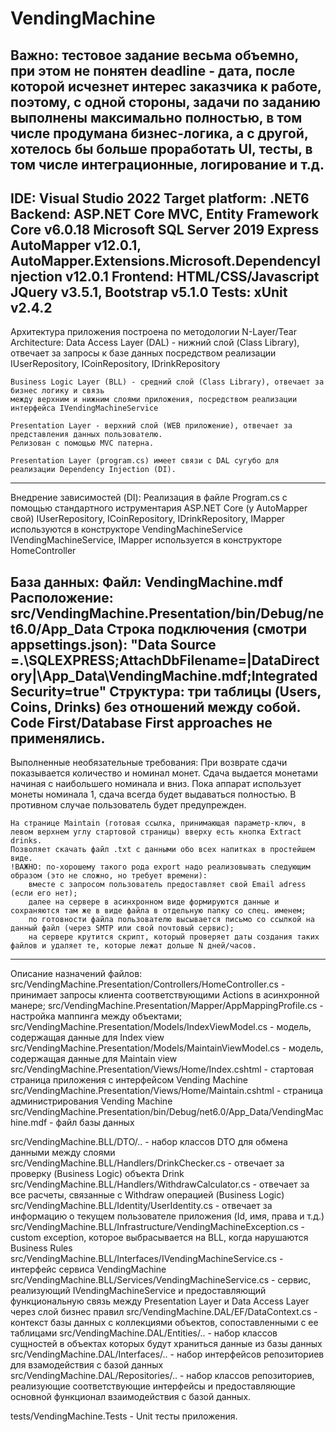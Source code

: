 # VendingMachine
Важно:
тестовое задание весьма объемно, при этом не понятен deadline - дата, после которой исчезнет интерес заказчика к работе,
поэтому, с одной стороны, задачи по заданию выполнены максимально полностью, в том числе продумана бизнес-логика,
а с другой, хотелось бы больше проработать UI, тесты, в том числе интеграционные, логирование и т.д.
----------------------------------------------------------------------------------------------------------------------------
IDE: Visual Studio 2022
Target platform: .NET6
Backend:
	ASP.NET Core MVC, Entity Framework Core v6.0.18
	Microsoft SQL Server 2019 Express
	AutoMapper v12.0.1, AutoMapper.Extensions.Microsoft.DependencyInjection v12.0.1
Frontend:
	HTML/CSS/Javascript
	JQuery v3.5.1, Bootstrap v5.1.0
Tests:
	xUnit v2.4.2
----------------------------------------------------------------------------------------------------------------------------
Архитектура приложения построена по методологии N-Layer/Tear Architecture:
	Data Access Layer (DAL) - нижний слой (Class Library), отвечает за запросы к базе данных
	посредством реализации IUserRepository, ICoinRepository, IDrinkRepository
	
	Business Logic Layer (BLL) - средний слой (Class Library), отвечает за бизнес логику и связь
	между верхним и нижним слоями приложения, посредством реализации интерфейса IVendingMachineService

	Presentation Layer - верхний слой (WEB приложение), отвечает за представления данных пользователю.
	Релизован с помощью MVC патерна.

	Presentation Layer (program.cs) имеет связи с DAL сугубо для реализации Dependency Injection (DI).
----------------------------------------------------------------------------------------------------------------------------
Внедрение зависимостей (DI):
	Реализация в файле Program.cs с помощью стандартного иструментария ASP.NET Core (у AutoMapper свой)
	IUserRepository, ICoinRepository, IDrinkRepository, IMapper используются в конструкторе VendingMachineService
	IVendingMachineService, IMapper используется в конструкторе HomeController

База данных:
	Файл: VendingMachine.mdf
	Расположение: src/VendingMachine.Presentation/bin/Debug/net6.0/App_Data
	Строка подключения (смотри appsettings.json):
		"Data Source =.\\SQLEXPRESS;AttachDbFilename=|DataDirectory|\\App_Data\\VendingMachine.mdf;Integrated Security=true"
	Структура: три таблицы (Users, Coins, Drinks) без отношений между собой. Code First/Database First approaches не применялись.
----------------------------------------------------------------------------------------------------------------------------
Выполненные необязательные требования:
	При возврате сдачи показывается количество и номинал монет. Сдача выдается монетами начиная с наибольшего номинала и вниз.
	Пока аппарат использует монеты номинала 1, сдача всегда будет выдаваться полностью. В противном случае пользователь будет предупрежден.

	На странице Maintain (готовая ссылка, принимающая параметр-ключ, в левом верхнем углу стартовой страницы) вверху есть кнопка Extract drinks.
	Позволяет скачать файл .txt с данными обо всех напитках в простейшем виде.
	!ВАЖНО:	по-хорошему такого рода export надо реализовывать следующим образом (это не сложно, но требует времени):
		вместе с запросом пользователь предоставляет свой Email adress (если его нет);
		далее на сервере в асинхронном виде формируются данные и сохраняются там же в виде файла в отдельную папку со спец. именем;
		по готовности файла пользователю высывается письмо со ссылкой на данный файл (через SMTP или свой почтовый сервис);
		на сервере крутится скрипт, который проверяет даты создания таких файлов и удаляет те, которые лежат дольше N дней/часов.
----------------------------------------------------------------------------------------------------------------------------
Описание назначений файлов:
src/VendingMachine.Presentation/Controllers/HomeController.cs - принимает запросы клиента соответствующими Actions в асинхронной манере;
src/VendingMachine.Presentation/Mapper/AppMappingProfile.cs - настройка маппинга между объектами;
src/VendingMachine.Presentation/Models/IndexViewModel.cs - модель, содержащая данные для Index view
src/VendingMachine.Presentation/Models/MaintainViewModel.cs - модель, содержащая данные для Maintain view
src/VendingMachine.Presentation/Views/Home/Index.cshtml - стартовая страница приложения с интерфейсом Vending Machine
src/VendingMachine.Presentation/Views/Home/Maintain.cshtml - страница администрирования Vending Machine
src/VendingMachine.Presentation/bin/Debug/net6.0/App_Data/VendingMachine.mdf - файл базы данных

src/VendingMachine.BLL/DTO/.. - набор классов DTO для обмена данными между слоями
src/VendingMachine.BLL/Handlers/DrinkChecker.cs - отвечает за проверку (Business Logic) объекта Drink
src/VendingMachine.BLL/Handlers/WithdrawCalculator.cs - отвечает за все расчеты, связанные с Withdraw операцией (Business Logic)
src/VendingMachine.BLL/Identity/UserIdentity.cs - отвечает за информацию о текущем пользователе приложения (Id, имя, права и т.д.)
src/VendingMachine.BLL/Infrastructure/VendingMachineException.cs - custom exception, которое выбрасывается на BLL, когда нарушаются Business Rules
src/VendingMachine.BLL/Interfaces/IVendingMachineService.cs - интерфейс сервиса VendingMachine
src/VendingMachine.BLL/Services/VendingMachineService.cs - сервис, реализующий IVendingMachineService и предоставляющий функциональную связь между
							Presentation Layer и Data Access Layer через слой бизнес правил
src/VendingMachine.DAL/EF/DataContext.cs - контекст базы данных с коллекциями объектов, сопоставленными с ее таблицами
src/VendingMachine.DAL/Entities/.. - набор классов сущностей в объектах которых будут храниться данные из базы данных
src/VendingMachine.DAL/Interfaces/.. - набор интерфейсов репозиториев для взамодействия с базой данных
src/VendingMachine.DAL/Repositories/.. - набор классов репозиториев, реализующие соответствующие интерфейсы и предоставляющие
					основной функционал взаимодействия с базой данных.

tests/VendingMachine.Tests - Unit тесты приложения.
